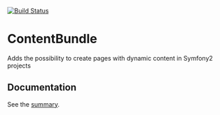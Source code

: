 [![Build Status](https://travis-ci.org/Opifer/ContentBundle.svg)](https://travis-ci.org/Opifer/ContentBundle)

ContentBundle
=============

Adds the possibility to create pages with dynamic content in Symfony2 projects


## Documentation

See the [summary](Resources/doc/summary.md).